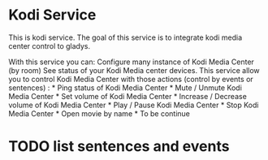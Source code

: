 # Kodi Service

This is kodi service.
The goal of this service is to integrate kodi media center control to gladys.

With this service you can:
    Configure many instance of Kodi Media Center (by room)
    See status of your Kodi Media center devices.
    This service allow you to control Kodi Media Center with those actions (control by events or sentences) :
            * Ping status of Kodi Media Center
            * Mute / Unmute Kodi Media Center
            * Set volume of Kodi Media Center
            * Increase / Decrease volume of Kodi Media Center
            * Play / Pause Kodi Media Center
            * Stop Kodi Media Center
            * Open movie by name 
            * To be continue


# TODO list sentences and events

